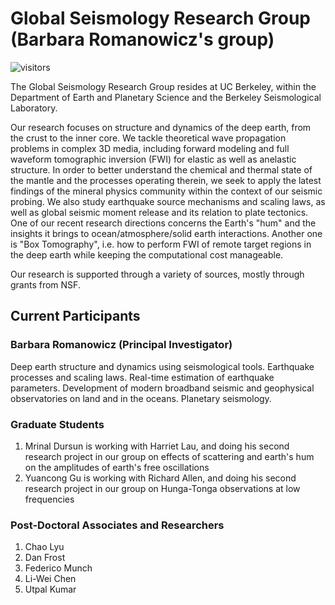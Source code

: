 # Global Seismology Research Group (Barbara Romanowicz's group)
![visitors](https://visitor-badge.glitch.me/badge?page_id=barbararz.github)

The Global Seismology Research Group resides at UC Berkeley, within the Department of Earth and Planetary Science and the Berkeley Seismological Laboratory.

Our research focuses on structure and dynamics of the deep earth, from the crust to the inner core. We tackle theoretical wave propagation problems in complex 3D media, including forward modeling and full waveform tomographic inversion (FWI) for elastic as well as anelastic structure. In order to better understand the chemical and thermal state of the mantle and the processes operating therein, we seek to apply the latest findings of the mineral physics community within the context of our seismic probing. We also study earthquake source mechanisms and scaling laws, as well as global seismic moment release and its relation to plate tectonics. One of our recent research directions concerns the Earth's "hum" and the insights it brings to ocean/atmosphere/solid earth interactions. Another one is "Box Tomography", i.e. how to perform FWI of remote target regions in the deep earth while keeping the computational cost manageable.

Our research is supported through a variety of sources, mostly through grants from NSF.

## Current Participants
### Barbara Romanowicz (Principal Investigator)
Deep earth structure and dynamics using seismological tools. Earthquake processes and scaling laws. Real-time estimation of earthquake parameters. Development of modern broadband seismic and geophysical observatories on land and in the oceans. Planetary seismology.

### Graduate Students
1. Mrinal Dursun is working with Harriet Lau, and doing his second research project in our group on effects of scattering and earth's hum on the amplitudes of earth's free oscillations 
1. Yuancong Gu is working with Richard Allen, and doing his second research project in our group on Hunga-Tonga observations at low frequencies 

### Post-Doctoral Associates and Researchers
1. Chao Lyu 
1. Dan Frost 
1. Federico Munch 
1. Li-Wei Chen 
1. Utpal Kumar
